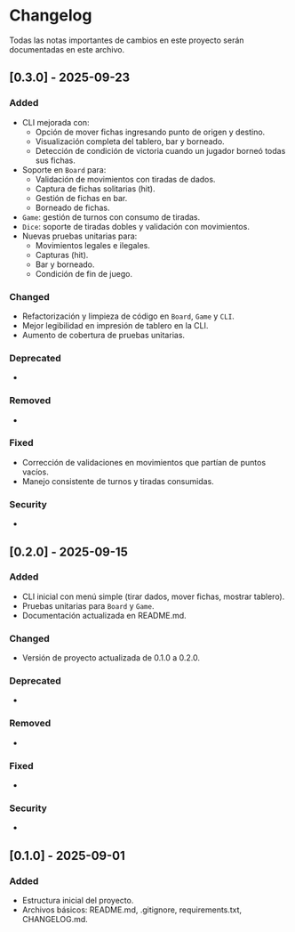 # Changelog
Todas las notas importantes de cambios en este proyecto serán documentadas en este archivo.

## [0.3.0] - 2025-09-23
### Added
- CLI mejorada con:
  - Opción de mover fichas ingresando punto de origen y destino.
  - Visualización completa del tablero, bar y borneado.
  - Detección de condición de victoria cuando un jugador borneó todas sus fichas.
- Soporte en `Board` para:
  - Validación de movimientos con tiradas de dados.
  - Captura de fichas solitarias (hit).
  - Gestión de fichas en bar.
  - Borneado de fichas.
- `Game`: gestión de turnos con consumo de tiradas.
- `Dice`: soporte de tiradas dobles y validación con movimientos.
- Nuevas pruebas unitarias para:
  - Movimientos legales e ilegales.
  - Capturas (hit).
  - Bar y borneado.
  - Condición de fin de juego.

### Changed
- Refactorización y limpieza de código en `Board`, `Game` y `CLI`.
- Mejor legibilidad en impresión de tablero en la CLI.
- Aumento de cobertura de pruebas unitarias.

### Deprecated
-

### Removed
-

### Fixed
- Corrección de validaciones en movimientos que partían de puntos vacíos.
- Manejo consistente de turnos y tiradas consumidas.

### Security
-

## [0.2.0] - 2025-09-15
### Added
- CLI inicial con menú simple (tirar dados, mover fichas, mostrar tablero).
- Pruebas unitarias para `Board` y `Game`.
- Documentación actualizada en README.md.

### Changed
- Versión de proyecto actualizada de 0.1.0 a 0.2.0.

### Deprecated
-

### Removed
-

### Fixed
-

### Security
-

## [0.1.0] - 2025-09-01  
### Added
- Estructura inicial del proyecto.
- Archivos básicos: README.md, .gitignore, requirements.txt, CHANGELOG.md.